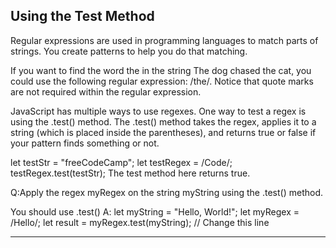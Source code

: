 ## Using the Test Method
Regular expressions are used in programming languages to match parts of strings. You create patterns to help you do that matching.

If you want to find the word the in the string The dog chased the cat, you could use the following regular expression: /the/. Notice that quote marks are not required within the regular expression.

JavaScript has multiple ways to use regexes. One way to test a regex is using the .test() method. The .test() method takes the regex, applies it to a string (which is placed inside the parentheses), and returns true or false if your pattern finds something or not.

let testStr = "freeCodeCamp";
let testRegex = /Code/;
testRegex.test(testStr);
The test method here returns true.

Q:Apply the regex myRegex on the string myString using the .test() method.

You should use .test()
A: let myString = "Hello, World!";
let myRegex = /Hello/;
let result = myRegex.test(myString); // Change this line


---

## 
